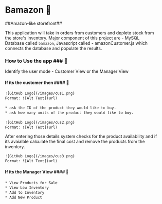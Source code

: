 # Bamazon :dizzy:
##Amazon-like storefront##

This application will take in orders from customers and deplete stock from the store's inventory. 
Major component of this project are - MySQL Database called `bamazon`, Javascript called - amazonCustomer.js which connects the database and populate the results.

### How to Use the app ### :running:

Identify the user mode - Customer View or the Manager View

#### If its the customer then #### :information_desk_person:

	![GitHub Logo](/images/cus1.png)
    Format: ![Alt Text](url)

    * ask the ID of the product they would like to buy.
    * ask how many units of the product they would like to buy.

	![GitHub Logo](/images/cus2.png)
    Format: ![Alt Text](url)

After entering those details system checks for the product availability and if its avaialble calculate the final cost and remove the    products from the inventory.
	
	![GitHub Logo](/images/cus3.png)
    Format: ![Alt Text](url)

    
#### If its the Manager View #### :japanese_goblin:
    * View Products for Sale
    * View Low Inventory
    * Add to Inventory
    * Add New Product





